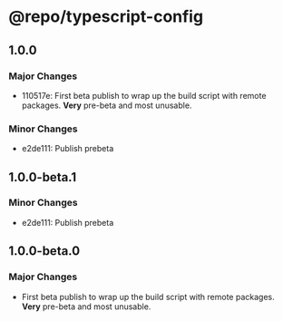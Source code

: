 # @repo/typescript-config

## 1.0.0

### Major Changes

- 110517e: First beta publish to wrap up the build script with remote packages. **Very** pre-beta and most unusable.

### Minor Changes

- e2de111: Publish prebeta

## 1.0.0-beta.1

### Minor Changes

- e2de111: Publish prebeta

## 1.0.0-beta.0

### Major Changes

- First beta publish to wrap up the build script with remote packages. **Very** pre-beta and most unusable.
